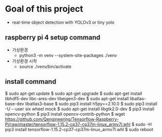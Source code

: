 # Goal of this project

- real-time object detection with YOLOv3 or tiny yolo

## raspberry pi 4 setup command

- 가상환경
  - python3 -m venv --system-site-packages ./venv
- 가상환경 시작
  - source ./venv/bin/activate

## install command

$ sudo apt-get update
$ sudo apt-get upgrade
$ sudo apt-get install libhdf5-dev libc-ares-dev libeigen3-dev
$ sudo apt-get install libatlas-base-dev libatlas3-base
$ sudo pip3 install h5py==2.10.0
$ sudo pip3 install -U --user six wheel mock
$ sudo apt-get install libgtk2.0-dev
$ pip3 install opencv-python
$ pip3 install opencv-contrib-python
$ wget https://github.com/Qengineering/Tensorflow-Raspberry-Pi/raw/master/tensorflow-1.15.2-cp37-cp37m-linux_armv7l.whl
$ sudo -H pip3 install tensorflow-1.15.2-cp37-cp37m-linux_armv7l.whl
$ sudo reboot
